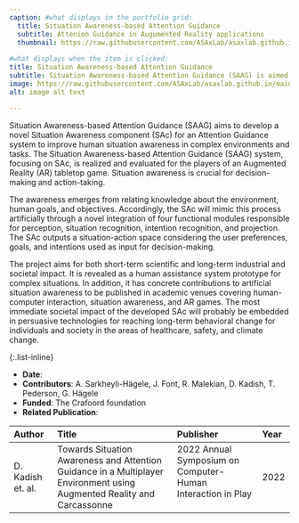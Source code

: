 ```yaml
---
caption: #what displays in the portfolio grid:
  title: Situation Awareness-based Attention Guidance
  subtitle: Attenion Guidance in Augumented Reality applications
  thumbnail: https://raw.githubusercontent.com/ASAxLab/asaxlab.github.io/main/assets/img/portfolio/saag.jpg
  
#what displays when the item is clicked:
title: Situation Awareness-based Attention Guidance
subtitle: Situation Awareness-based Attention Guidance (SAAG) is aimed at developing a novel Situation Awareness component (SAc) for an Attention Guidance system to improve human situation awareness in complex environments and tasks. 
image: https://raw.githubusercontent.com/ASAxLab/asaxlab.github.io/main/assets/img/portfolio/saag.jpg
alt: image alt text

---
```

Situation Awareness-based Attention Guidance (SAAG) aims to develop a novel Situation Awareness component (SAc) for an Attention Guidance system to improve human situation awareness in complex environments and tasks. 
The Situation Awareness-based Attention Guidance (SAAG) system, focusing on SAc, is realized and evaluated for the players of an Augmented Reality (AR) tabletop game. Situation awareness is crucial for decision-making and action-taking.

The awareness emerges from relating knowledge about the environment, human goals, and objectives. Accordingly, the SAc will mimic this process artificially through a novel integration of four functional modules responsible for perception, situation recognition, intention recognition, and projection. 
The SAc outputs a situation-action space considering the user preferences, goals, and intentions used as input for decision-making.

The project aims for both short-term scientific and long-term industrial and societal impact. It is revealed as a human assistance system prototype for complex situations. 
In addition, it has concrete contributions to artificial situation awareness to be published in academic venues covering human-computer interaction, situation awareness, and AR games. 
The most immediate societal impact of the developed SAc will probably be embedded in persuasive technologies for reaching long-term behavioral change for individuals and society in the areas of healthcare, safety, and climate change.

{:.list-inline} 
- **Date**: 
- **Contributors**: A. Sarkheyli-H&auml;gele, J. Font, R. Malekian, D. Kadish, T. Pederson, G. H&auml;gele
- **Funded**: The Crafoord foundation
- **Related Publication**:

| Author									| Title				| Publisher     |     Year	|
| :---										| :---				| :---	        | :---		|
| D. Kadish et. al. &nbsp; | Towards Situation Awareness and Attention Guidance in a Multiplayer Environment using Augmented Reality and Carcassonne &nbsp;	|	2022 Annual Symposium on Computer-Human Interaction in Play &nbsp;	|	2022		|

